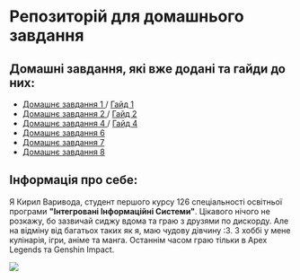 # Репозиторій для домашнього завдання
## Домашні завдання, які вже додані та гайди до них:
   - [Домашнє завдання 1 ](hw1) / [Гайд 1](https://github.com/mavr1iq/homework/issues/1)
   - [Домашнє завдання 2 ](hw2) / [Гайд 2](https://github.com/mavr1iq/homework/issues/3)
   - [Домашнє завдання 4 ](hw4) / [Гайд 4](https://github.com/mavr1iq/homework/issues/5)
   - [Домашнє завдання 6 ](hw6)
   - [Домашнє завдання 7](hw7)
   - [Домашнє завдання 8](hw8)
## Інформація про себе:
Я Кирил Варивода, студент першого курсу 126 спеціальності освітньої програми **"Інтегровані Інформаційні Системи"**.
Цікавого нічого не розкажу, бо зазвичай сиджу вдома та граю з друзями по дискорду. Але на відміну від багатьох
таких як я, маю чудову дівчину :3. З хоббі у мене кулінарія, ігри, аніме та манга. Останнім часом граю тільки в Apex Legends та Genshin Impact.

![](https://media.tenor.com/rf2vPQpJJYYAAAAC/cat-spin-3d-cat.gif)
